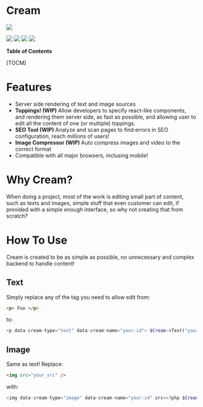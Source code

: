 # Cream

![](https://www.subgression.com/tests/cream_rmplasticdisplay/cream/img/cream_icon.png)

![](https://img.shields.io/github/stars/subgression/Cream.svg) ![](https://img.shields.io/github/forks/subgression/Cream.svg) ![](https://img.shields.io/github/tag/subgression/Cream.svg) ![](https://img.shields.io/github/issues/subgression/Cream.svg)


**Table of Contents**

[TOCM]

# Features
- Server side rendering of text and image sources
- <b> Toppings! (WIP) </b> Allow developers to specify react-like components, and rendering them server side, as fast as possible, and allowing user to edit all the content of one (or multiple) toppings.
- <b> SEO Tool (WIP) </b> Analyze and scan pages to find errors in SEO configuration, reach millions of users!
- <b> Image Compressor (WIP) </b> Auto compress images and video to the correct format
- Compatible with all major browsers, inclusing mobile!

# Why Cream?
When doing a project, most of the work is editing small part of content, such as texts and images, simple stuff that even customer can edit, if provided with a simple enough interface, so why not creating that from scratch?

# How To Use
Cream is created to be as simple as possible, no unnecessary and complex backend to handle content!
## Text
Simply replace any of the tag you need to allow edit from:
```html
<p> Foo </p>
```
to:
```php
<p data-cream-type="text" data-cream-name="your-id"> $Cream->Text("your_id", "Foo"); </p>`
```
## Image
Same as text! Replace:
```html
<img src="your_src" />
```
with:
```php
<img data-cream-type="image" data-cream-name="your-id" src=<?php $Cream->Image("your_id", "your_src"); ?> />
```
